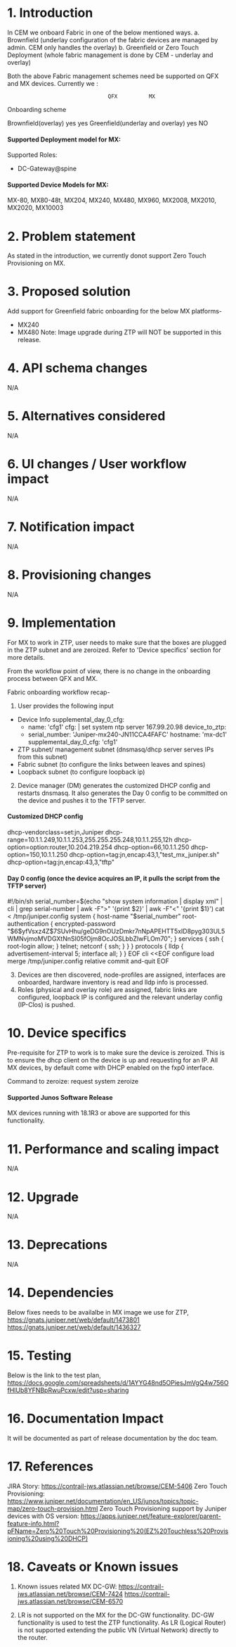 # 1. Introduction
In CEM we onboard Fabric in one of the below mentioned ways.
a. Brownfield (underlay configuration of the fabric devices are managed by admin. CEM only handles the overlay)
b. Greenfield or Zero Touch Deployment (whole fabric management is done by CEM - underlay and overlay)

Both the above Fabric management schemes need be supported on QFX and MX devices.
Currently we :

                                    QFX          MX
Onboarding scheme

Brownfield(overlay)                 yes          yes
Greenfield(underlay and overlay)    yes          NO

#### Supported Deployment model for MX:
Supported Roles:
- DC-Gateway@spine

#### Supported Device Models for MX:
MX-80, MX80-48t, MX204, MX240, MX480, MX960, MX2008, MX2010, MX2020, MX10003

# 2. Problem statement
As stated in the introduction, we currently donot support Zero Touch Provisioning on MX.

# 3. Proposed solution
Add support for Greenfield fabric onboarding for the below MX platforms-
- MX240
- MX480
Note: Image upgrade during ZTP will NOT be supported in this release.

# 4. API schema changes
N/A
# 5. Alternatives considered
N/A

# 6. UI changes / User workflow impact
N/A

# 7. Notification impact
N/A

# 8. Provisioning changes
N/A

# 9. Implementation
For MX to work in ZTP, user needs to make sure that the boxes are plugged in the ZTP subnet and are zeroized.
Refer to 'Device specifics' section for more details.

From the workflow point of view, there is no change in the onboarding process between QFX and MX.

Fabric onboarding workflow recap-
1. User provides the following input
- Device Info
    supplemental_day_0_cfg:
    - name: 'cfg1'
        cfg: |
        set system ntp server 167.99.20.98
    device_to_ztp:
    - serial_number: 'Juniper-mx240-JN11CCA4FAFC'
      hostname: 'mx-dc1'
      supplemental_day_0_cfg: 'cfg1'
- ZTP subnet/ management subnet (dnsmasq/dhcp server serves IPs from this subnet)
- Fabric subnet (to configure the links between leaves and spines)
- Loopback subnet (to configure loopback ip)

2. Device manager (DM) generates the customized DHCP config and restarts dnsmasq.
It also generates the Day 0 config to be committed on the device and pushes it to the TFTP server.

#### Customized DHCP config
dhcp-vendorclass=set:jn,Juniper
dhcp-range=10.1.1.249,10.1.1.253,255.255.255.248,10.1.1.255,12h
dhcp-option=option:router,10.204.219.254
dhcp-option=66,10.1.1.250
dhcp-option=150,10.1.1.250
dhcp-option=tag:jn,encap:43,1,"test_mx_juniper.sh"
dhcp-option=tag:jn,encap:43,3,"tftp"
#### Day 0 config (once the device acquires an IP, it pulls the script from the TFTP server)
#!/bin/sh
serial_number=$(echo "show system information | display xml" | cli | grep serial-number | awk -F">" '{print $2}' | awk -F"<" '{print $1}')
cat <<EOF > /tmp/juniper.config
system {
    host-name "$serial_number"
    root-authentication {
        encrypted-password "\$6\$yfVsxz4Z\$7SUvHhu/geDG9nOUzDmkr7nNpAPEHTT5xID8pyg303UL5WMNvjmoMVDGXtNnSI05fOjm8OcJOSLbbZlwFLOm70";
    }
    services {
        ssh {
            root-login allow;
        }
        telnet;
        netconf {
            ssh;
        }
    }
}
protocols {
    lldp {
        advertisement-interval 5;
        interface all;
    }
}
EOF
cli <<EOF
configure
load merge /tmp/juniper.config relative
commit and-quit
EOF


3. Devices are then discovered, node-profiles are assigned, interfaces are onboarded, hardware inventory is read and lldp info is processed.
4. Roles (physical and overlay role) are assigned, fabric links are configured, loopback IP is configured and the relevant underlay config (IP-Clos) is pushed.

# 10. Device specifics
Pre-requisite for ZTP to work is to make sure the device is zeroized. This is to ensure the dhcp client on the device is up and requesting for an IP.
All MX devices, by default come with DHCP enabled on the fxp0 interface.

Command to zeroize:
request system zeroize

#### Supported Junos Software Release
MX devices running with 18.1R3 or above are supported for this functionality.

# 11. Performance and scaling impact
N/A

# 12. Upgrade
N/A

# 13. Deprecations
N/A

# 14. Dependencies
Below fixes needs to be availalbe in MX image we use for ZTP,
https://gnats.juniper.net/web/default/1473801
https://gnats.juniper.net/web/default/1436327

# 15. Testing
Below is the link to the test plan,
https://docs.google.com/spreadsheets/d/1AYYG48nd5OPiesJmVgQ4w756OfHlUb8YFNBpRwuPcxw/edit?usp=sharing

# 16. Documentation Impact
It will be documented as part of release documentation by the doc team.

# 17. References
JIRA Story: https://contrail-jws.atlassian.net/browse/CEM-5406
Zero Touch Provisioning: https://www.juniper.net/documentation/en_US/junos/topics/topic-map/zero-touch-provision.html
Zero Touch Provisioning support by Juniper devices with OS version: https://apps.juniper.net/feature-explorer/parent-feature-info.html?pFName=Zero%20Touch%20Provisioning%20(EZ%20Touchless%20Provisioning%20using%20DHCP)

# 18. Caveats or Known issues
1. Known issues related MX DC-GW:
  https://contrail-jws.atlassian.net/browse/CEM-7424
  https://contrail-jws.atlassian.net/browse/CEM-6570

2. LR is not supported on the MX for the DC-GW functionality. DC-GW functionality is used to test the ZTP functionality. As LR (Logical Router) is not supported extending the public VN (Virtual Network) directly to the router.

